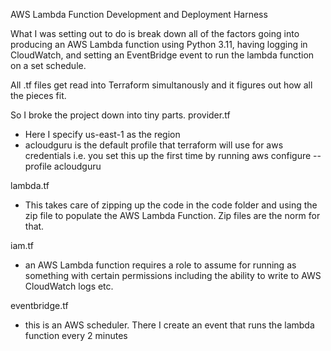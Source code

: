 AWS Lambda Function Development and Deployment Harness

What I was setting out to do is break down all of the factors going into
producing an AWS Lambda function using Python 3.11, having logging in CloudWatch,
and setting an EventBridge event to run the lambda function on a set schedule.

All .tf files get read into Terraform simultanously and it figures out how all the pieces fit.

So I broke the project down into tiny parts.
provider.tf
 - Here I specify us-east-1 as the region
 - acloudguru is the default profile that terraform will use for aws credentials
 i.e. you set this up the first time by running aws configure --profile acloudguru

lambda.tf
 - This takes care of zipping up the code in the code folder and using the zip file to
   populate the AWS Lambda Function.  Zip files are the norm for that.

iam.tf
 - an AWS Lambda function requires a role to assume for running as something with certain permissions
   including the ability to write to AWS CloudWatch logs etc.

eventbridge.tf
 - this is an AWS scheduler. There I create an event that runs the lambda function every 2 minutes